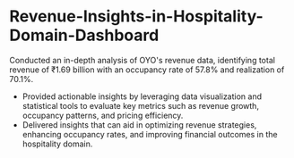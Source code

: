# Revenue-Insights-in-Hospitality-Domain-Dashboard

 Conducted an in-depth analysis of OYO's revenue data, identifying total revenue of ₹1.69 billion with an occupancy rate of 57.8% and realization of 70.1%.
- Provided actionable insights by leveraging data visualization and statistical tools to evaluate key metrics such as revenue growth, occupancy patterns, and pricing efficiency.
- Delivered insights that can aid in optimizing revenue strategies, enhancing occupancy rates, and improving financial outcomes in the hospitality domain.
